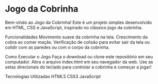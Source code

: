 # Jogo da Cobrinha
Bem-vindo ao Jogo da Cobrinha! Este é um projeto simples desenvolvido em HTML, CSS e JavaScript, inspirado no clássico jogo da cobrinha.

Funcionalidades
Movimento suave da cobrinha na tela.
Crescimento da cobra ao comer maçãs.
Verificação de colisão para evitar sair da tela ou colidir com as paredes ou com o corpo da cobrinha.

Como Executar o Jogo
Faça o download ou clone este repositório em seu computador.
Abra o arquivo index.html em seu navegador da web.
Use as setas direcionais do teclado para controlar a cobrinha e começar a jogar!

Tecnologias Utilizadas
HTML5
CSS3
JavaScript
